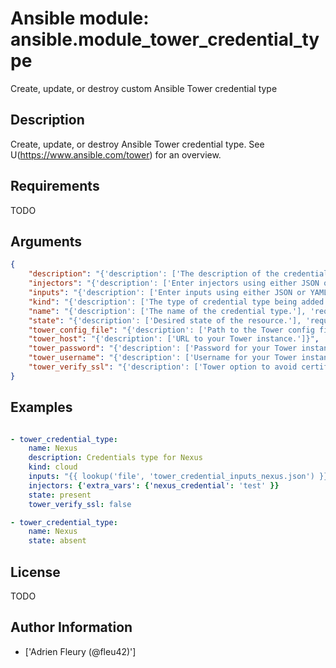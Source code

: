 # Ansible module: ansible.module_tower_credential_type


Create, update, or destroy custom Ansible Tower credential type

## Description

Create, update, or destroy Ansible Tower credential type. See U(https://www.ansible.com/tower) for an overview.

## Requirements

TODO

## Arguments

``` json
{
    "description": "{'description': ['The description of the credential type to give more detail about it.'], 'required': False}",
    "injectors": "{'description': ['Enter injectors using either JSON or YAML syntax. Refer to the Ansible Tower documentation for example syntax.'], 'required': False}",
    "inputs": "{'description': ['Enter inputs using either JSON or YAML syntax. Refer to the Ansible Tower documentation for example syntax.'], 'required': False}",
    "kind": "{'description': ['The type of credential type being added. Note that only cloud and net can be used for creating credential types. Refer to the Ansible for more information.'], 'choices': ['ssh', 'vault', 'net', 'scm', 'cloud', 'insights'], 'required': False}",
    "name": "{'description': ['The name of the credential type.'], 'required': True}",
    "state": "{'description': ['Desired state of the resource.'], 'required': False, 'default': 'present', 'choices': ['present', 'absent']}",
    "tower_config_file": "{'description': ['Path to the Tower config file. See notes.']}",
    "tower_host": "{'description': ['URL to your Tower instance.']}",
    "tower_password": "{'description': ['Password for your Tower instance.']}",
    "tower_username": "{'description': ['Username for your Tower instance.']}",
    "tower_verify_ssl": "{'description': ['Tower option to avoid certificates check.'], 'type': 'bool', 'default': True, 'required': False}",
}
```

## Examples


``` yaml

- tower_credential_type:
    name: Nexus
    description: Credentials type for Nexus
    kind: cloud
    inputs: "{{ lookup('file', 'tower_credential_inputs_nexus.json') }}"
    injectors: {'extra_vars': {'nexus_credential': 'test' }}
    state: present
    tower_verify_ssl: false

- tower_credential_type:
    name: Nexus
    state: absent

```

## License

TODO

## Author Information
  - ['Adrien Fleury (@fleu42)']
